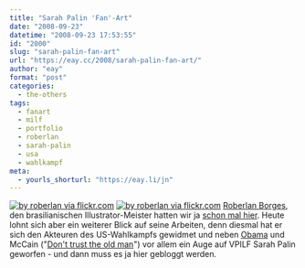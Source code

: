 ```yaml
---
title: "Sarah Palin 'Fan'-Art"
date: "2008-09-23"
datetime: "2008-09-23 17:53:55"
id: "2000"
slug: "sarah-palin-fan-art"
url: "https://eay.cc/2008/sarah-palin-fan-art/"
author: "eay"
format: "post"
categories:
  - the-others
tags:
  - fanart
  - milf
  - portfolio
  - roberlan
  - sarah-palin
  - usa
  - wahlkampf
meta:
  - yourls_shorturl: "https://eay.li/jn"
---
```


[![](/uploads/2008/roberlan_palin1.jpg "by roberlan via flickr.com")](http://www.flickr.com/photos/roberlan/2868237798/) [![](/uploads/2008/roberlan_palin2.jpg "by roberlan via flickr.com")](http://www.flickr.com/photos/roberlan/2881546863/) [Roberlan Borges](http://www.flickr.com/photos/roberlan/), den brasilianischen Illustrator-Meister hatten wir ja [schon mal hier](//eay.cc/2008/hellvis/). Heute lohnt sich aber ein weiterer Blick auf seine Arbeiten, denn diesmal hat er sich den Akteuren des US-Wahlkampfs gewidmet und neben [Obama](http://www.flickr.com/photos/roberlan/2881546497/) und McCain ("[Don't trust the old man](http://www.flickr.com/photos/roberlan/2871033030/)") vor allem ein Auge auf VPILF Sarah Palin geworfen - und dann muss es ja hier gebloggt werden.
